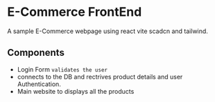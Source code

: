 # E-Commerce FrontEnd

A sample E-Commerce webpage using react vite scadcn and tailwind.

## Components

- Login Form `validates the user`
- connects to the DB and rectrives product details and user Authentication.
- Main website to displays all the products


